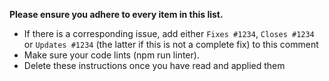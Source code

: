 **Please ensure you adhere to every item in this list.**

+ If there is a corresponding issue, add either `Fixes #1234`, `Closes #1234` or `Updates #1234`
  (the latter if this is not a complete fix) to this comment
+ Make sure your code lints (npm run linter).
+ Delete these instructions once you have read and applied them
